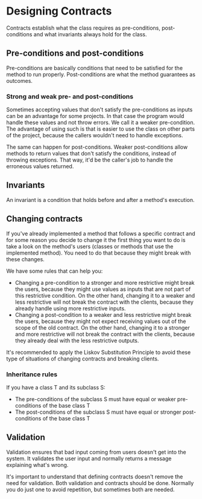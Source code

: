 # Designing Contracts

Contracts establish what the class requires as pre-conditions, post-conditions and what invariants always hold for the class.

## Pre-conditions and post-conditions

Pre-conditions are basically conditions that need to be satisfied for the method to run properly. Post-conditions are what the method guarantees as outcomes.

### Strong and weak pre- and post-conditions

Sometimes accepting values that don't satisfy the pre-conditions as inputs can be an advantage for some projects. In that case the program would handle these values and not throw errors. We call it a weaker pre-condition. The advantage of using such is that is easier to use the class on other parts of the project, because the callers wouldn't need to handle exceptions.

The same can happen for post-conditions. Weaker post-conditions allow methods to return values that don't satisfy the conditions, instead of throwing exceptions. That way, it'd be the caller's job to handle the erroneous values returned.

## Invariants

An invariant is a condition that holds before and after a method's execution.

## Changing contracts

If you've already implemented a method that follows a specific contract and for some reason you decide to change it the first thing you want to do is take a look on the method's users (classes or methods that use the implemented method). You need to do that because they might break with these changes.

We have some rules that can help you:

- Changing a pre-condition to a stronger and more restrictive might break the users, because they might use values as inputs that are not part of this restrictive condition. On the other hand, changing it to a weaker and less restrictive will not break the contract with the clients, because they already handle using more restrictive inputs.
- Changing a post-condition to a weaker and less restrictive might break the users, because they might not expect receiving values out of the scope of the old contract. On the other hand, changing it to a stronger and more restrictive will not break the contract with the clients, because they already deal with the less restrictive outputs.

It's recommended to apply the Liskov Substitution Principle to avoid these type of situations of changing contracts and breaking clients.

### Inheritance rules

If you have a class T and its subclass S:

- The pre-conditions of the subclass S must have equal or weaker pre-conditions of the base class T
- The post-conditions of the subclass S must have equal or stronger post-conditions of the base class T

## Validation

Validation ensures that bad input coming from users doesn't get into the system. It validates the user input and normally returns a message explaining what's wrong.

It's important to understand that defining contracts doesn't remove the need for validation. Both validation and contracts should be done. Normally you do just one to avoid repetition, but sometimes both are needed.
